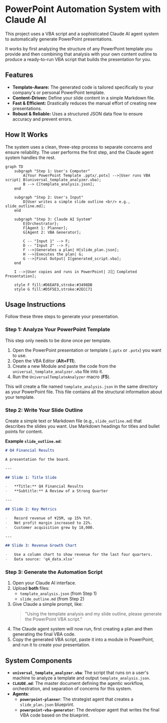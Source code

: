 # PowerPoint Automation System with Claude AI

This project uses a VBA script and a sophisticated Claude AI agent system to automatically generate PowerPoint presentations.

It works by first analyzing the structure of any PowerPoint template you provide and then combining that analysis with your own content outline to produce a ready-to-run VBA script that builds the presentation for you.

## Features

-   **Template-Aware:** The generated code is tailored specifically to your company's or personal PowerPoint template.
-   **Content-Driven:** Define your slide content in a simple Markdown file.
-   **Fast & Efficient:** Drastically reduces the manual effort of creating new presentations.
-   **Robust & Reliable:** Uses a structured JSON data flow to ensure accuracy and prevent errors.

## How It Works

The system uses a clean, three-step process to separate concerns and ensure reliability. The user performs the first step, and the Claude agent system handles the rest.

```mermaid
graph TD
    subgraph "Step 1: User's Computer"
        A[Your PowerPoint Template .pptx/.potx] -->|User runs VBA script| B(universal_template_analyzer.vba);
        B --> C[template_analysis.json];
    end

    subgraph "Step 2: User's Input"
        D[User writes a simple slide outline <br/> e.g., slide_outline.md];
    end

    subgraph "Step 3: Claude AI System"
        E{Orchestrator};
        F[Agent 1: Planner];
        G[Agent 2: VBA Generator];

        C -- "Input 1" --> F;
        D -- "Input 2" --> F;
        F -->|Generates a plan| H[slide_plan.json];
        H -->|Executes the plan| G;
        G -->|Final Output| I[generated_script.vba];
    end

    I -->|User copies and runs in PowerPoint| J[🎉 Completed Presentation];

    style F fill:#D6EAF8,stroke:#3498DB
    style G fill:#D5F5E3,stroke:#2ECC71
```

## Usage Instructions

Follow these three steps to generate your presentation.

### Step 1: Analyze Your PowerPoint Template

This step only needs to be done once per template.

1.  Open the PowerPoint presentation or template (`.pptx` or `.potx`) you want to use.
2.  Open the VBA Editor (**Alt+F11**).
3.  Create a new Module and paste the code from the `universal_template_analyzer.vba` file into it.
4.  Run the `UniversalTemplateAnalyzer` macro (**F5**).

This will create a file named `template_analysis.json` in the same directory as your PowerPoint file. This file contains all the structural information about your template.

### Step 2: Write Your Slide Outline

Create a simple text or Markdown file (e.g., `slide_outline.md`) that describes the slides you want. Use Markdown headings for titles and bullet points for content.

**Example `slide_outline.md`:**

```markdown
# Q4 Financial Results

A presentation for the board.

---

## Slide 1: Title Slide

-   **Title:** Q4 Financial Results
-   **Subtitle:** A Review of a Strong Quarter

---

## Slide 2: Key Metrics

-   Record revenue of ¥25M, up 15% YoY.
-   Net profit margin increased to 22%.
-   Customer acquisition grew by 18,000.

---

## Slide 3: Revenue Growth Chart

-   Use a column chart to show revenue for the last four quarters.
-   Data source: 'q4_data.xlsx'
```

### Step 3: Generate the Automation Script

1.  Open your Claude AI interface.
2.  Upload **both** files:
    *   `template_analysis.json` (from Step 1)
    *   `slide_outline.md` (from Step 2)
3.  Give Claude a simple prompt, like:
    > "Using the template analysis and my slide outline, please generate the PowerPoint VBA script."
4.  The Claude agent system will now run, first creating a plan and then generating the final VBA code.
5.  Copy the generated VBA script, paste it into a module in PowerPoint, and run it to create your presentation.

## System Components

-   **`universal_template_analyzer.vba`**: The script that runs on a user's machine to analyze a template and output `template_analysis.json`.
-   **`CLAUDE.md`**: The master document defining the agentic workflow, orchestration, and separation of concerns for this system.
-   **Agents**:
    -   **`powerpoint-planner`**: The strategist agent that creates a `slide_plan.json` blueprint.
    -   **`powerpoint-vba-generator`**: The developer agent that writes the final VBA code based on the blueprint.
